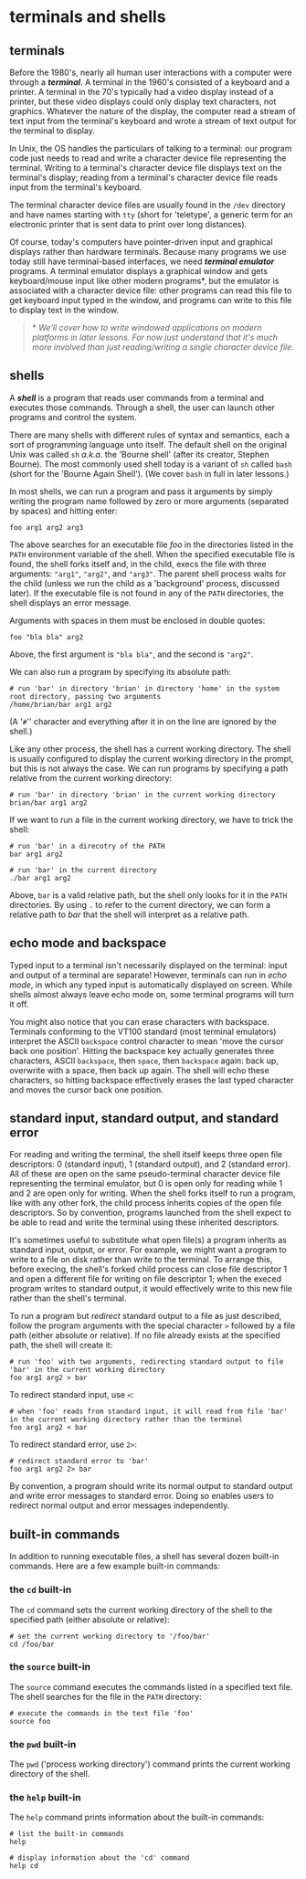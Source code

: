 # terminals and shells

## terminals

Before the 1980's, nearly all human user interactions with a computer were through a ***terminal***. A terminal in the 1960's consisted of a keyboard and a printer. A terminal in the 70's typically had a video display instead of a printer, but these video displays could only display text characters, not graphics. Whatever the nature of the display, the computer read a stream of text input from the terminal's keyboard and wrote a stream of text output for the terminal to display.

In Unix, the OS handles the particulars of talking to a terminal: our program code just needs to read and write a character device file representing the terminal. Writing to a terminal's character device file displays text on the terminal's display; reading from a terminal's character device file reads input from the terminal's keyboard.

The terminal character device files are usually found in the `/dev` directory and have names starting with `tty` (short for 'teletype', a generic term for an electronic printer that is sent data to print over long distances).

Of course, today's computers have pointer-driven input and graphical displays rather than hardware terminals. Because many programs we use today still have terminal-based interfaces, we need ***terminal emulator*** programs. A terminal emulator displays a graphical window and gets keyboard/mouse input like other modern programs\*, but the emulator is associated with a character device file: other programs can read this file to get keyboard input typed in the window, and programs can write to this file to display text in the window.

> \* *We'll cover how to write windowed applications on modern platforms in later lessons. For now just understand that it's much more involved than just reading/writing a single character device file.*

## shells

A ***shell*** is a program that reads user commands from a terminal and executes those commands. Through a shell, the user can launch other programs and control the system.

There are many shells with different rules of syntax and semantics, each a sort of programming language unto itself. The default shell on the original Unix was called `sh` *a.k.a.* the 'Bourne shell' (after its creator, Stephen Bourne). The most commonly used shell today is a variant of `sh` called `bash` (short for the 'Bourne Again Shell'). (We cover `bash` in full in later lessons.)

In most shells, we can run a program and pass it arguments by simply writing the program name followed by zero or more arguments (separated by spaces) and hitting enter:

```
foo arg1 arg2 arg3
```

The above searches for an executable file *foo* in the directories listed in the `PATH` environment variable of the shell. When the specified executable file is found, the shell forks itself and, in the child, execs the file with three arguments: `"arg1"`, `"arg2"`, and `"arg3"`. The parent shell process waits for the child (unless we run the child as a 'background' process, discussed later). If the executable file is not found in any of the `PATH` directories, the shell displays an error message.

Arguments with spaces in them must be enclosed in double quotes:

```
foo "bla bla" arg2
```

Above, the first argument is `"bla bla"`, and the second is `"arg2"`.

We can also run a program by specifying its absolute path:

```
# run 'bar' in directory 'brian' in directory 'home' in the system root directory, passing two arguments
/home/brian/bar arg1 arg2
```

(A '`#`'' character and everything after it in on the line are ignored by the shell.)

Like any other process, the shell has a current working directory. The shell is usually configured to display the current working directory in the prompt, but this is not always the case. We can run programs by specifying a path relative from the current working directory:

```
# run 'bar' in directory 'brian' in the current working directory
brian/bar arg1 arg2
```

If we want to run a file in the current working directory, we have to trick the shell:

```
# run 'bar' in a direcotry of the PATH
bar arg1 arg2

# run 'bar' in the current directory
./bar arg1 arg2
```

Above, `bar` is a valid relative path, but the shell only looks for it in the `PATH` directories. By using `.` to refer to the current directory, we can form a relative path to *bar* that the shell will interpret as a relative path.

## echo mode and backspace

Typed input to a terminal isn't necessarily displayed on the terminal: input and output of a terminal are separate! However, terminals can run in *echo mode*, in which any typed input is automatically displayed on screen. While shells almost always leave echo mode on, some terminal programs will turn it off.

You might also notice that you can erase characters with backspace. Terminals conforming to the VT100 standard (most terminal emulators) interpret the ASCII `backspace` control character to mean 'move the cursor back one position'. Hitting the backspace key actually generates three characters, ASCII `backspace`, then `space`, then `backspace` again: back up, overwrite with a space, then back up again. The shell will echo these characters, so hitting backspace effectively erases the last typed character and moves the cursor back one position.

## standard input, standard output, and standard error

For reading and writing the terminal, the shell itself keeps three open file descriptors: 0 (standard input), 1 (standard output), and 2 (standard error). All of these are open on the same pseudo-terminal character device file representing the terminal emulator, but 0 is open only for reading while 1 and 2 are open only for writing. When the shell forks itself to run a program, like with any other fork, the child process inherits copies of the open file descriptors. So by convention, programs launched from the shell expect to be able to read and write the terminal using these inherited descriptors.

It's sometimes useful to substitute what open file(s) a program inherits as standard input, output, or error. For example, we might want a program to write to a file on disk rather than write to the terminal. To arrange this, before execing, the shell's forked child process can close file descriptor 1 and open a different file for writing on file descriptor 1; when the execed program writes to standard output, it would effectively write to this new file rather than the shell's terminal.

To run a program but *redirect* standard output to a file as just described, follow the program arguments with the special character `>` followed by a file path (either absolute or relative). If no file already exists at the specified path, the shell will create it:

```
# run 'foo' with two arguments, redirecting standard output to file 'bar' in the current working directory
foo arg1 arg2 > bar
```

To redirect standard input, use `<`:

```
# when 'foo' reads from standard input, it will read from file 'bar' in the current working directory rather than the terminal
foo arg1 arg2 < bar
```

To redirect standard error, use `2>`:

```
# redirect standard error to 'bar'
foo arg1 arg2 2> bar
```

By convention, a program should write its normal output to standard output and write error messages to standard error. Doing so enables users to redirect normal output and error messages independently.

## built-in commands

In addition to running executable files, a shell has several dozen built-in commands. Here are a few example built-in commands:

### the `cd` built-in

The `cd` command sets the current working directory of the shell to the specified path (either absolute or relative):

```
# set the current working directory to '/foo/bar'
cd /foo/bar     
```

### the `source` built-in

The `source` command executes the commands listed in a specified text file. The shell searches for the file in the `PATH` directory:

```
# execute the commands in the text file 'foo'
source foo
```

### the `pwd` built-in

The `pwd` ('process working directory') command prints the current working directory of the shell.

### the `help` built-in

The `help` command prints information about the built-in commands:

```
# list the built-in commands
help

# display information about the 'cd' command
help cd
```